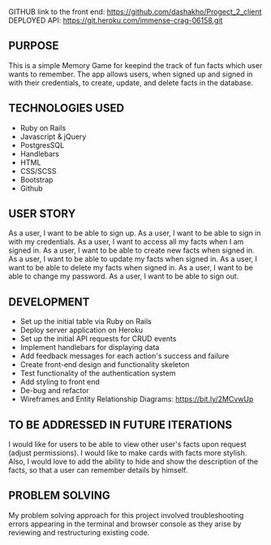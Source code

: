 GITHUB link to the front end: https://github.com/dashakho/Progect_2_client
DEPLOYED API: https://git.heroku.com/immense-crag-06158.git

## PURPOSE

This is a simple Memory Game for keepind the track of fun facts which user wants to remember.
The app allows users, when signed up and signed in with their credentials, to create, update, and delete facts in the database.

## TECHNOLOGIES USED

- Ruby on Rails
- Javascript & jQuery
- PostgresSQL
- Handlebars
- HTML
- CSS/SCSS
- Bootstrap
- Github

## USER STORY

As a user, I want to be able to sign up.
As a user, I want to be able to sign in with my credentials.
As a user, I want to access all my facts when I am signed in.
As a user, I want to be able to create new facts when signed in.
As a user, I want to be able to update my facts when signed in.
As a user, I want to be able to delete my facts when signed in.
As a user, I want to be able to change my password.
As a user, I want to be able to sign out.

## DEVELOPMENT

- Set up the initial table via Ruby on Rails
- Deploy server application on Heroku
- Set up the initial API requests for CRUD events
- Implement handlebars for displaying data
- Add feedback messages for each action's success and failure
- Create front-end design and functionality skeleton
- Test functionality of the authentication system
- Add styling to front end
- De-bug and refactor
- Wireframes and Entity Relationship Diagrams: https://bit.ly/2MCvwUp

## TO BE ADDRESSED IN FUTURE ITERATIONS

I would like for users to be able to view other user's facts upon request (adjust permissions).
I would like to make cards with facts more stylish. Also, I would love to add the ability to hide and show the description of the facts, so that a user can remember details by himself.

## PROBLEM SOLVING

My problem solving approach for this project involved troubleshooting errors appearing in the terminal and browser console as they arise by reviewing and restructuring existing code.
